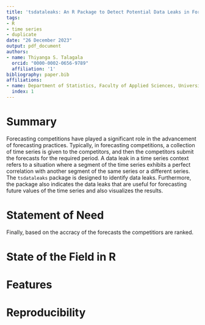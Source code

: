 ```yaml
---
title: 'tsdataleaks: An R Package to Detect Potential Data Leaks in Forecasting Competitions'
tags:
- R
- time series
- duplicate
date: "26 December 2023"
output: pdf_document
authors:
- name: Thiyanga S. Talagala
  orcid: "0000-0002-0656-9789"
  affiliation: '1'
bibliography: paper.bib
affiliations:
- name: Department of Statistics, Faculty of Applied Sciences, University of Sri Jayewardenepura
  index: 1
---
```


# Summary

Forecasting competitions have played a significant role in the advancement of forecasting practices. Typically, in forecasting competitions, a collection of time series is given to the competitors, and then the competitors submit the forecasts for the required period. A data leak in a time series context refers to a situation where a segment of the time series exhibits a perfect correlation with another segment of the same series or a different series. The `tsdataleaks` package is designed to identify data leaks. Furthermore, the package also indicates the data leaks that are useful for forecasting future values of the time series and also visualizes the results.

# Statement of Need

Finally, based on the accracy of the forecasts the competitiors are ranked. 

# State of the Field in R

# Features

# Reproducibility

